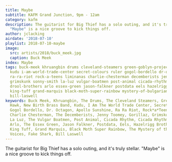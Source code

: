 ```yaml
---
title: Maybe
subtitle: KAFM Grand Junction, 9pm - 12am
category: kafm
description: The guitarist for Big Thief has a solo outing, and it's truly stellar.
  "Maybe" is a nice groove to kick things off.
author: jclacking
airdate: '2018-07-10'
playlist: 2018-07-10-maybe
image:
  src: artists/2018/buck_meek.jpg
  caption: Buck Meek
index: Maybe
tags: buck-meek khruangbin drums cleveland-steamers green-goblyn-project hawk new-birth-brass-band
  kudu i-am-world-trade-center secret-colours ruler gogol-bordello dr-octagon apollo-sunshine
  ra-ra-riot rock-a-teens liminanas charlie-chesterman decemberists jenny-toomey gorillaz
  grimskunk sonny-smith la-luz vulgar-boatmen post-animal cicada-rhythm cicada-rhythm
  drool-brothers arlo essex-green jason-falkner postdata eels hazelrigg-brothers cut-worms
  king-tuff grand-marquis black-moth-super-rainbow mystery-of-bulgarian-voices fake-shark
  bill-laswell
keywords: Buck Meek, Khruangbin, The Drums, The Cleveland Steamers, Green Goblyn Project,
  Hawk, New Birth Brass Band, Kudu, I Am The World Trade Center, Secret Colours, Ruler,
  Gogol Bordello, Dr. Octagon, Apollo Sunshine, Ra Ra Riot, Rock*a*Teens, The Limiñanas,
  Charlie Chesterman, The Decemberists, Jenny Toomey, Gorillaz, Grimskunk, Sonny Smith,
  La Luz, The Vulgar Boatmen, Post Animal, Cicada Rhythm, Cicada Rhythm, Drool Brothers,
  Arlo, The Essex Green, Jason Falkner, Postdata, Eels, Hazelrigg Brothers, Cut Worms,
  King Tuff, Grand Marquis, Black Moth Super Rainbow, The Mystery of the Bulgarian
  Voices, Fake Shark, Bill Laswell
---
```

The guitarist for Big Thief has a solo outing, and it's truly stellar. "Maybe" is a nice groove to kick things off.
